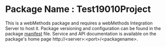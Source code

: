 # Package Name : Test19010Project
This is a webMethods package and requires a webMethods Integration Server to host it. Package versioning and configuration can be found in the package [manifest](./Test19010Project/manifest.v3) file. Service and API documentation is available on the package's home page http://&lt;server&gt;:&lt;port&gt;/&lt;packagename>.
